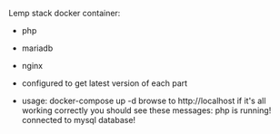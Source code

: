 Lemp stack docker container:
* php
* mariadb
* nginx

* configured to get latest version of each part

* usage:
  docker-compose up -d
  browse to http://localhost
if it's all working correctly you should see these messages:
  php is running!
  connected to mysql database!
